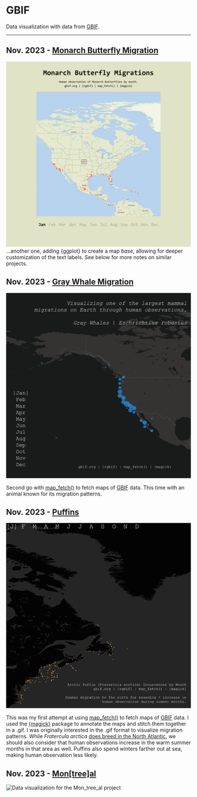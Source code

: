 # GBIF
Data visualization with data from [GBIF](https://www.gbif.org).

***

## Nov. 2023 - [Monarch Butterfly Migration](monarchs/)
![Data visualization for the Monarchs project](monarchs/monarch.gif)
...another one, adding {ggplot} to create a map *base*, allowing for deeper customization of the text labels. See below for more notes on similar projects.

## Nov. 2023 - [Gray Whale Migration](graywhale/)
![Data visualization for the Gray Whale project](graywhale/graywhale.gif)

Second go with [map_fetch()](https://docs.ropensci.org/rgbif/reference/map_fetch.html) to fetch maps of [GBIF](www.gbif.org) data. This time with an animal known for its migration patterns.

## Nov. 2023 - [Puffins](puffins/)
![Data visualization for the Puffins project](puffins/puffins.gif)

This was my first attempt at using [map_fetch()](https://docs.ropensci.org/rgbif/reference/map_fetch.html) to fetch maps of [GBIF](www.gbif.org) data. I used the [{magick}](https://cran.r-project.org/web/packages/magick/vignettes/intro.html) package to annotate the maps and stitch them together in a .gif. I was originally interested in the .gif format to visualize migration patterns. While *Fratercula arctica* [does breed in the North Atlantic](https://www.audubon.org/field-guide/bird/atlantic-puffin), we should also consider that human observations increase in the warm summer months in that area as well. Puffins also spend winters farther out at sea, making human observation less likely.

## Nov. 2023 - [Mon[tree]al](montreeal/)
![Data visualization for the Mon_tree_al project](montreeal/montreeal.png)
